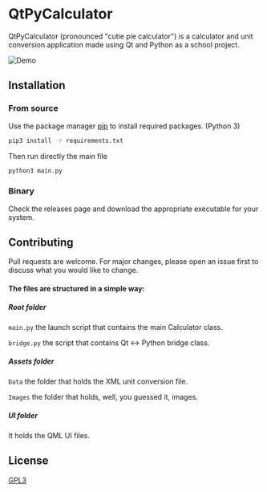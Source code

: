 # QtPyCalculator

QtPyCalculator (pronounced "cutie pie calculator") is a calculator and unit conversion application made using Qt and Python as a school project.

![Demo](QtPyCalculator.gif)

## Installation

### From source
Use the package manager [pip](https://pip.pypa.io/en/stable/) to install required packages. (Python 3)

```bash
pip3 install -r requirements.txt
```

Then run directly the main file
```bash
python3 main.py
```

### Binary
Check the releases page and download the appropriate executable for your system.

## Contributing
Pull requests are welcome. For major changes, please open an issue first to discuss what you would like to change.

#### The files are structured in a simple way:
##### Root folder
```main.py``` the launch script that contains the main Calculator class.

```bridge.py``` the script that contains Qt <-> Python bridge class.
##### Assets folder
```Data``` the folder that holds the XML unit conversion file.

```Images``` the folder that holds, well, you guessed it, images.
##### UI folder
It holds the QML UI files.

## License
[GPL3](https://choosealicense.com/licenses/gpl-3.0/)
